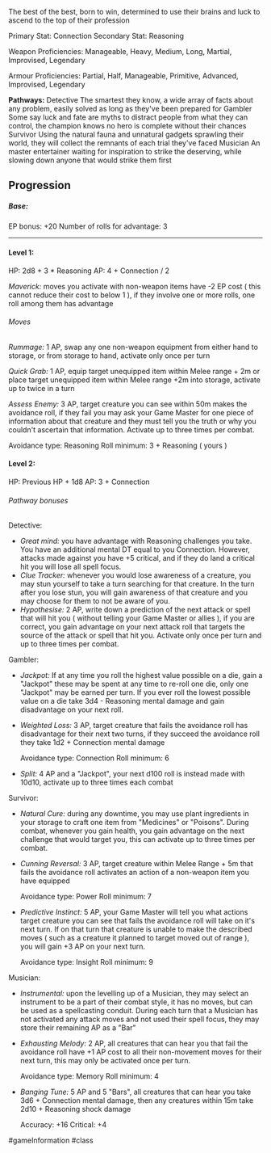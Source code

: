 The best of the best, born to win, determined to use their brains and luck to ascend to the top of their profession

Primary Stat: Connection
Secondary Stat: Reasoning

Weapon Proficiencies: Manageable, Heavy, Medium, Long, Martial, Improvised, Legendary

Armour Proficiencies: Partial, Half, Manageable, Primitive, Advanced, Improvised, Legendary

**Pathways:**
Detective
	The smartest they know, a wide array of facts about any problem, easily solved as long as they've been prepared for
Gambler
	Some say luck and fate are myths to distract people from what they can control, the champion knows no hero is complete without their chances
Survivor
	Using the natural fauna and unnatural gadgets sprawling their world, they will collect the remnants of each trial they've faced
Musician
	An master entertainer waiting for inspiration to strike the deserving, while slowing down anyone that would strike them first

## Progression

##### Base:
EP bonus: +20
Number of rolls for advantage: 3

---
#### Level 1:

HP: 2d8 + 3 * Reasoning
AP: 4 + Connection / 2

*Maverick:* moves you activate with non-weapon items have -2 EP cost ( this cannot reduce their cost to below 1 ), if they involve one or more rolls, one roll among them has advantage
###### Moves
*Rummage:* 1 AP, swap any one non-weapon equipment from either hand to storage, or from storage to hand, activate only once per turn

*Quick Grab:* 1 AP, equip target unequipped item within Melee range + 2m or place target unequipped item within Melee range +2m into storage, activate up to twice in a turn

*Assess Enemy:* 3 AP, target creature you can see within 50m makes the avoidance roll, if they fail you may ask your Game Master for one piece of information about that creature and they must tell you the truth or why you couldn't ascertain that information. Activate up to three times per combat.

Avoidance type: Reasoning
Roll minimum: 3 + Reasoning ( yours )

#### Level 2:

HP: Previous HP + 1d8
AP: 3 + Connection

###### Pathway bonuses

Detective: 
- *Great mind:* you have advantage with Reasoning challenges you take. You have an additional mental DT equal to you Connection. However, attacks made against you have +5 critical, and if they do land a critical hit you will lose all spell focus.
- *Clue Tracker:* whenever you would lose awareness of a creature, you may stun yourself to take a turn searching for that creature. In the turn after you lose stun, you will gain awareness of that creature and you may choose for them to not be aware of you.
- *Hypothesise:* 2 AP, write down a prediction of the next attack or spell that will hit you ( without telling your Game Master or allies ), if you are correct, you gain advantage on your next attack roll that targets the source of the attack or spell that hit you. Activate only once per turn and up to three times per combat.

Gambler:
- *Jackpot:* If at any time you roll the highest value possible on a die, gain a "Jackpot" these may be spent at any time to re-roll one die, only one "Jackpot" may be earned per turn. If you ever roll the lowest possible value on a die take 3d4 - Reasoning mental damage and gain disadvantage on your next roll.
- *Weighted Loss:* 3 AP, target creature that fails the avoidance roll has disadvantage for their next two turns, if they succeed the avoidance roll they take 1d2 + Connection mental damage

  Avoidance type: Connection
  Roll minimum: 6
- *Split:* 4 AP and a "Jackpot", your next d100 roll is instead made with 10d10, activate up to three times each combat

Survivor:
- *Natural Cure:* during any downtime, you may use plant ingredients in your storage to craft one item from "Medicines" or "Poisons". During combat, whenever you gain health, you gain advantage on the next challenge that would target you, this can activate up to three times per combat.
- *Cunning Reversal:* 3 AP, target creature within Melee Range + 5m that fails the avoidance roll activates an action of a non-weapon item you have equipped

  Avoidance type: Power
  Roll minimum: 7
- *Predictive Instinct:* 5 AP, your Game Master will tell you what actions target creature you can see that fails the avoidance roll will take on it's next turn. If on that turn that creature is unable to make the described moves ( such as a creature it planned to target moved out of range ), you will gain +3 AP on your next turn.

  Avoidance type: Insight
  Roll minimum: 9

Musician:
- *Instrumental:* upon the levelling up of a Musician, they may select an instrument to be a part of their combat style, it has no moves, but can be used as a spellcasting conduit. During each turn that a Musician has not activated any attack moves and not used their spell focus, they may store their remaining AP as a "Bar"
- *Exhausting Melody:* 2 AP, all creatures that can hear you that fail the avoidance roll have +1 AP cost to all their non-movement moves for their next turn, this may only be activated once per turn.

  Avoidance type: Memory
  Roll minimum: 4
- *Banging Tune:* 5 AP and 5 "Bars", all creatures that can hear you take 3d6 + Connection mental damage, then any creatures within 15m take 2d10 + Reasoning shock damage

  Accuracy: +16
  Critical: +4

#gameInformation #class